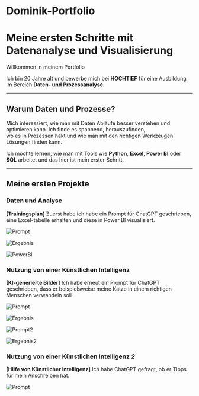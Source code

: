 # Dominik-Portfolio

# Meine ersten Schritte mit Datenanalyse und Visualisierung

Willkommen in meinem Portfolio

Ich bin 20 Jahre alt und bewerbe mich bei **HOCHTIEF** für eine Ausbildung im Bereich **Daten- und Prozessanalyse**.

---

## Warum Daten und Prozesse?

Mich interessiert, wie man mit Daten Abläufe besser verstehen und optimieren kann. Ich finde es spannend, herauszufinden,  
wo es in Prozessen hakt und wie man mit den richtigen Werkzeugen Lösungen finden kann.

Ich möchte lernen, wie man mit Tools wie **Python**, **Excel**, **Power BI** oder **SQL** arbeitet und das hier ist mein erster Schritt.

---

##  Meine ersten Projekte

### Daten und Analyse

**[Trainingsplan]** Zuerst habe ich habe ein Prompt für ChatGPT geschrieben, eine Excel-tabelle erhalten und diese in Power BI visualisiert.

![Prompt](<Prompt Trainingsplan.png>)

![Ergebnis](<Excel Trainingsplan-1.png>)

![PowerBi](<Screenshot Power BI.png>)

### Nutzung von einer Künstlichen Intelligenz

**[KI-generierte Bilder]** Ich habe erneut ein Prompt für ChatGPT geschrieben, dass er beispielsweise meine Katze in einem richtigen Menschen verwandeln soll.

![Prompt](<Prompt - Katze zu Mensch.png>)

![Ergebnis](<Bild - Katze zu Mensch.png>)

![Prompt2](<Prompt - KI-Generiertes Bild.png>)

![Ergebnis2](<KI-Generiertes Bild.png>)

### Nutzung von einer Künstlichen Intelligenz *2*

**[Hilfe von Künstlicher Intelligenz]** Ich habe ChatGPT gefragt, ob er Tipps für mein Anschreiben hat.

![Prompt](Chatgpt_prompt_Anschreiben.png)

